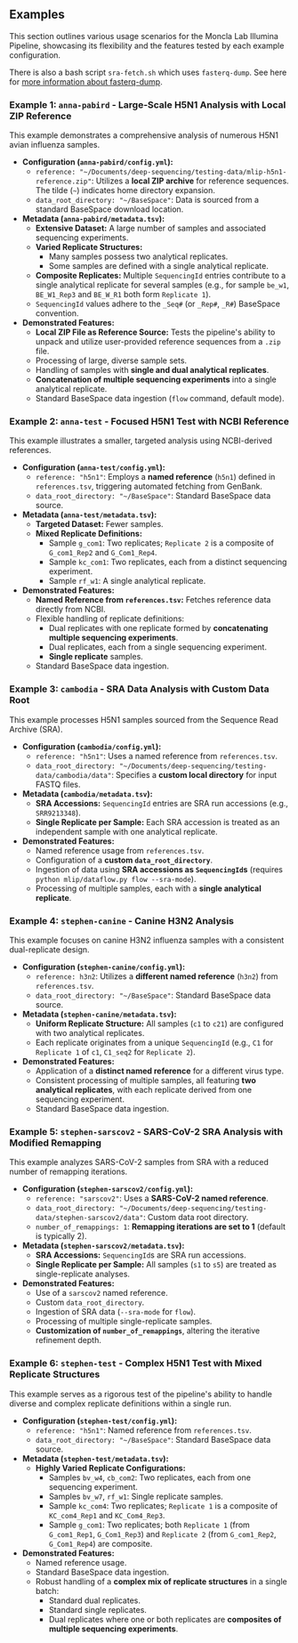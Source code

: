 ## Examples

This section outlines various usage scenarios for the Moncla Lab Illumina Pipeline, showcasing its flexibility and the features tested by each example configuration.

There is also a bash script `sra-fetch.sh` which uses `fasterq-dump`. See here for [more information about fasterq-dump](https://github.com/ncbi/sra-tools/wiki/HowTo:-fasterq-dump).

### Example 1: `anna-pabird` - Large-Scale H5N1 Analysis with Local ZIP Reference

This example demonstrates a comprehensive analysis of numerous H5N1 avian influenza samples.

*   **Configuration (`anna-pabird/config.yml`):**
    *   `reference: "~/Documents/deep-sequencing/testing-data/mlip-h5n1-reference.zip"`: Utilizes a **local ZIP archive** for reference sequences. The tilde (`~`) indicates home directory expansion.
    *   `data_root_directory: "~/BaseSpace"`: Data is sourced from a standard BaseSpace download location.
*   **Metadata (`anna-pabird/metadata.tsv`):**
    *   **Extensive Dataset:** A large number of samples and associated sequencing experiments.
    *   **Varied Replicate Structures:**
        *   Many samples possess two analytical replicates.
        *   Some samples are defined with a single analytical replicate.
    *   **Composite Replicates:** Multiple `SequencingId` entries contribute to a single analytical replicate for several samples (e.g., for sample `be_w1`, `BE_W1_Rep3` and `BE_W_R1` both form `Replicate 1`).
    *   `SequencingId` values adhere to the `_Seq#` (or `_Rep#`, `_R#`) BaseSpace convention.
*   **Demonstrated Features:**
    *   **Local ZIP File as Reference Source:** Tests the pipeline's ability to unpack and utilize user-provided reference sequences from a `.zip` file.
    *   Processing of large, diverse sample sets.
    *   Handling of samples with **single and dual analytical replicates**.
    *   **Concatenation of multiple sequencing experiments** into a single analytical replicate.
    *   Standard BaseSpace data ingestion (`flow` command, default mode).

### Example 2: `anna-test` - Focused H5N1 Test with NCBI Reference

This example illustrates a smaller, targeted analysis using NCBI-derived references.

*   **Configuration (`anna-test/config.yml`):**
    *   `reference: "h5n1"`: Employs a **named reference** (`h5n1`) defined in `references.tsv`, triggering automated fetching from GenBank.
    *   `data_root_directory: "~/BaseSpace"`: Standard BaseSpace data source.
*   **Metadata (`anna-test/metadata.tsv`):**
    *   **Targeted Dataset:** Fewer samples.
    *   **Mixed Replicate Definitions:**
        *   Sample `g_com1`: Two replicates; `Replicate 2` is a composite of `G_com1_Rep2` and `G_Com1_Rep4`.
        *   Sample `kc_com1`: Two replicates, each from a distinct sequencing experiment.
        *   Sample `rf_w1`: A single analytical replicate.
*   **Demonstrated Features:**
    *   **Named Reference from `references.tsv`:** Fetches reference data directly from NCBI.
    *   Flexible handling of replicate definitions:
        *   Dual replicates with one replicate formed by **concatenating multiple sequencing experiments**.
        *   Dual replicates, each from a single sequencing experiment.
        *   **Single replicate** samples.
    *   Standard BaseSpace data ingestion.

### Example 3: `cambodia` - SRA Data Analysis with Custom Data Root

This example processes H5N1 samples sourced from the Sequence Read Archive (SRA).

*   **Configuration (`cambodia/config.yml`):**
    *   `reference: "h5n1"`: Uses a named reference from `references.tsv`.
    *   `data_root_directory: "~/Documents/deep-sequencing/testing-data/cambodia/data"`: Specifies a **custom local directory** for input FASTQ files.
*   **Metadata (`cambodia/metadata.tsv`):**
    *   **SRA Accessions:** `SequencingId` entries are SRA run accessions (e.g., `SRR9213348`).
    *   **Single Replicate per Sample:** Each SRA accession is treated as an independent sample with one analytical replicate.
*   **Demonstrated Features:**
    *   Named reference usage from `references.tsv`.
    *   Configuration of a **custom `data_root_directory`**.
    *   Ingestion of data using **SRA accessions as `SequencingId`s** (requires `python mlip/dataflow.py flow --sra-mode`).
    *   Processing of multiple samples, each with a **single analytical replicate**.

### Example 4: `stephen-canine` - Canine H3N2 Analysis

This example focuses on canine H3N2 influenza samples with a consistent dual-replicate design.

*   **Configuration (`stephen-canine/config.yml`):**
    *   `reference: h3n2`: Utilizes a **different named reference** (`h3n2`) from `references.tsv`.
    *   `data_root_directory: "~/BaseSpace"`: Standard BaseSpace data source.
*   **Metadata (`stephen-canine/metadata.tsv`):**
    *   **Uniform Replicate Structure:** All samples (`c1` to `c21`) are configured with two analytical replicates.
    *   Each replicate originates from a unique `SequencingId` (e.g., `C1` for `Replicate 1` of `c1`, `C1_seq2` for `Replicate 2`).
*   **Demonstrated Features:**
    *   Application of a **distinct named reference** for a different virus type.
    *   Consistent processing of multiple samples, all featuring **two analytical replicates**, with each replicate derived from one sequencing experiment.
    *   Standard BaseSpace data ingestion.

### Example 5: `stephen-sarscov2` - SARS-CoV-2 SRA Analysis with Modified Remapping

This example analyzes SARS-CoV-2 samples from SRA with a reduced number of remapping iterations.

*   **Configuration (`stephen-sarscov2/config.yml`):**
    *   `reference: "sarscov2"`: Uses a **SARS-CoV-2 named reference**.
    *   `data_root_directory: "~/Documents/deep-sequencing/testing-data/stephen-sarscov2/data"`: Custom data root directory.
    *   `number_of_remappings: 1`: **Remapping iterations are set to 1** (default is typically 2).
*   **Metadata (`stephen-sarscov2/metadata.tsv`):**
    *   **SRA Accessions:** `SequencingId`s are SRA run accessions.
    *   **Single Replicate per Sample:** All samples (`s1` to `s5`) are treated as single-replicate analyses.
*   **Demonstrated Features:**
    *   Use of a `sarscov2` named reference.
    *   Custom `data_root_directory`.
    *   Ingestion of SRA data (`--sra-mode` for `flow`).
    *   Processing of multiple single-replicate samples.
    *   **Customization of `number_of_remappings`**, altering the iterative refinement depth.

### Example 6: `stephen-test` - Complex H5N1 Test with Mixed Replicate Structures

This example serves as a rigorous test of the pipeline's ability to handle diverse and complex replicate definitions within a single run.

*   **Configuration (`stephen-test/config.yml`):**
    *   `reference: "h5n1"`: Named reference from `references.tsv`.
    *   `data_root_directory: "~/BaseSpace"`: Standard BaseSpace data source.
*   **Metadata (`stephen-test/metadata.tsv`):**
    *   **Highly Varied Replicate Configurations:**
        *   Samples `bv_w4`, `cb_com2`: Two replicates, each from one sequencing experiment.
        *   Samples `bv_w7`, `rf_w1`: Single replicate samples.
        *   Sample `kc_com4`: Two replicates; `Replicate 1` is a composite of `KC_com4_Rep1` and `KC_Com4_Rep3`.
        *   Sample `g_com1`: Two replicates; both `Replicate 1` (from `G_com1_Rep1`, `G_Com1_Rep3`) and `Replicate 2` (from `G_com1_Rep2`, `G_Com1_Rep4`) are composite.
*   **Demonstrated Features:**
    *   Named reference usage.
    *   Standard BaseSpace data ingestion.
    *   Robust handling of a **complex mix of replicate structures** in a single batch:
        *   Standard dual replicates.
        *   Standard single replicates.
        *   Dual replicates where one or both replicates are **composites of multiple sequencing experiments**.